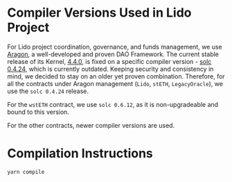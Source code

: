 # Compiler Versions Used in Lido Project

For Lido project coordination, governance, and funds management, we use [Aragon](https://aragon.org/dao), a
well-developed and proven DAO Framework. The current stable release of its
Kernel, [4.4.0](https://github.com/aragon/aragonOS/tree/v4.4.0), is fixed on a specific compiler
version - [solc 0.4.24](https://solidity.readthedocs.io/en/v0.4.24/), which is currently outdated. Keeping security and
consistency in mind, we decided to stay on an older yet proven combination. Therefore, for all the contracts under
Aragon management (`Lido`, `stETH`, `LegacyOracle`), we use the `solc 0.4.24` release.

For the `wstETH` contract, we use `solc 0.6.12`, as it is non-upgradeable and bound to this version.

For the other contracts, newer compiler versions are used.

# Compilation Instructions

```bash
yarn compile
```
